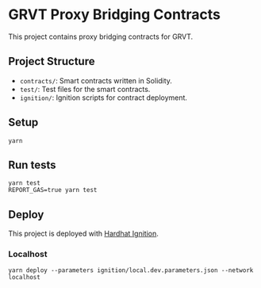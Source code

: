 # GRVT Proxy Bridging Contracts

This project contains proxy bridging contracts for GRVT.

## Project Structure

- `contracts/`: Smart contracts written in Solidity.
- `test/`: Test files for the smart contracts.
- `ignition/`: Ignition scripts for contract deployment.

## Setup
```shell
yarn
```

## Run tests
```shell
yarn test
REPORT_GAS=true yarn test
```

## Deploy
This project is deployed with [Hardhat Ignition](https://hardhat.org/ignition). 
### Localhost
```shell
yarn deploy --parameters ignition/local.dev.parameters.json --network localhost
```
